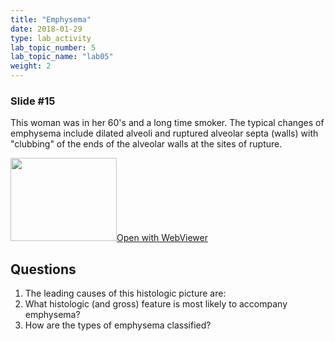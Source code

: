 ```yaml
---
title: "Emphysema"
date: 2018-01-29
type: lab_activity
lab_topic_number: 5
lab_topic_name: "lab05"
weight: 2
---
```

<div class="entrybody">
<h3>Slide #15</h3>

<p>This woman was in her 60's and a long time smoker. The typical changes of emphysema include dilated alveoli and ruptured alveolar septa (walls) with "clubbing" of the ends of the alveolar walls at the sites of rupture.<br clear="all"></p>

<div class="thumbnail"><a href="https://pathologylab.ctl.columbia.edu/slides/slidelung_path_02/" target="_blank"><img alt="" src="/assets/images/slide_lungpath02.jpg" width="170" height="133" class="mt-image-left"></a><a href="https://pathologylab.ctl.columbia.edu/slides/slidelung_path_02/" target="_blank">Open with WebViewer</a></div>

<h2>Questions</h2>


<ol>
<li>The leading causes of this histologic picture are:</li>
<li>What histologic (and gross) feature is most likely to accompany emphysema?</li>
<li>How are the types of emphysema classified?</li>
</ol>


						
</div>
